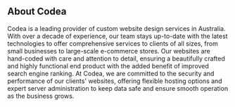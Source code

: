## About Codea
Codea is a leading provider of custom website design services in Australia. With over a decade of experience, our team stays up-to-date with the latest technologies to offer comprehensive services to clients of all sizes, from small businesses to large-scale e-commerce stores. Our websites are hand-coded with care and attention to detail, ensuring a beautifully crafted and highly functional end product with the added benefit of improved search engine ranking. At Codea, we are committed to the security and performance of our clients' websites, offering flexible hosting options and expert server administration to keep data safe and ensure smooth operation as the business grows.
